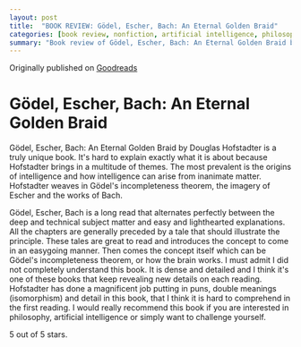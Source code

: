 ```yaml
---
layout: post
title:  "BOOK REVIEW: Gödel, Escher, Bach: An Eternal Golden Braid"
categories: [book review, nonfiction, artificial intelligence, philosophy]
summary: "Book review of Gödel, Escher, Bach: An Eternal Golden Braid by Douglas Hofstadter"
---
```

Originally published on [Goodreads](https://www.goodreads.com/review/show/1119379173)

# Gödel, Escher, Bach: An Eternal Golden Braid
Gödel, Escher, Bach: An Eternal Golden Braid by Douglas Hofstadter is a truly unique book. It's hard to explain exactly what it is about because Hofstadter brings in a multitude of themes. The most prevalent is the origins of intelligence and how intelligence can arise from inanimate matter.
Hofstadter weaves in Gödel's incompleteness theorem, the imagery of Escher and the works of Bach.

Gödel, Escher, Bach is a long read that alternates perfectly between the deep and technical subject matter and easy and lighthearted explanations. All the chapters are generally preceded by a tale that should illustrate the principle. These tales are great to read and introduces the concept to come in an easygoing manner. Then comes the concept itself which can be Gödel's incompleteness theorem, or how the brain works.
I must admit I did not completely understand this book. It is dense and detailed and I think it's one of these books that keep revealing new details on each reading. Hofstadter has done a magnificent job putting in puns, double meanings (isomorphism) and detail in this book, that I think it is hard to comprehend in the first reading.
I would really recommend this book if you are interested in philosophy, artificial intelligence or simply want to challenge yourself.

5 out of 5 stars.

